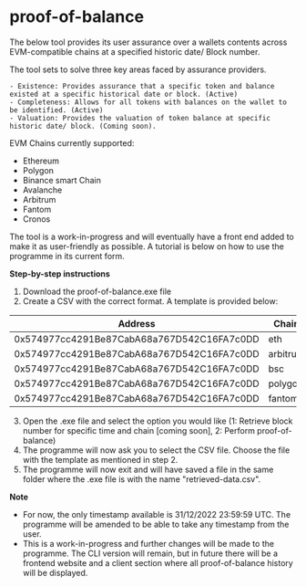 # proof-of-balance
The below tool provides its user assurance over a wallets contents across EVM-compatible chains at a specified historic date/ Block number.  

The tool sets to solve three key areas faced by assurance providers. 

```
- Existence: Provides assurance that a specific token and balance existed at a specific historical date or block. (Active) 
- Completeness: Allows for all tokens with balances on the wallet to be identified. (Active) 
- Valuation: Provides the valuation of token balance at specific historic date/ block. (Coming soon). 
```
 

EVM Chains currently supported: 
- Ethereum 
- Polygon 
- Binance smart Chain 
- Avalanche 
- Arbitrum 
- Fantom 
- Cronos 

The tool is a work-in-progress and will eventually have a front end added to make it as user-friendly as possible. 
A tutorial is below on how to use the programme in its current form. 

**Step-by-step instructions**

1. Download the proof-of-balance.exe file
2. Create a CSV with the correct format. A template is provided below:

| Address | Chain |
| --- | --- |
| 0x574977cc4291Be87CabA68a767D542C16FA7c0DD | eth |
| 0x574977cc4291Be87CabA68a767D542C16FA7c0DD | arbitrum |
| 0x574977cc4291Be87CabA68a767D542C16FA7c0DD | bsc |
| 0x574977cc4291Be87CabA68a767D542C16FA7c0DD | polygon |
| 0x574977cc4291Be87CabA68a767D542C16FA7c0DD | fantom |

3. Open the .exe file and select the option you would like (1: Retrieve block number for specific time and chain [coming soon], 2: Perform proof-of-balance)
4. The programme will now ask you to select the CSV file. Choose the file with the template as mentioned in step 2.
5. The programme will now exit and will have saved a file in the same folder where the .exe file is with the name "retrieved-data.csv". 

**Note**
- For now, the only timestamp available is 31/12/2022 23:59:59 UTC. The programme will be amended to be able to take any timestamp from the user.
- This is a work-in-progress and further changes will be made to the programme. The CLI version will remain, but in future there will be a frontend website and a client section where all proof-of-balance history will be displayed. 